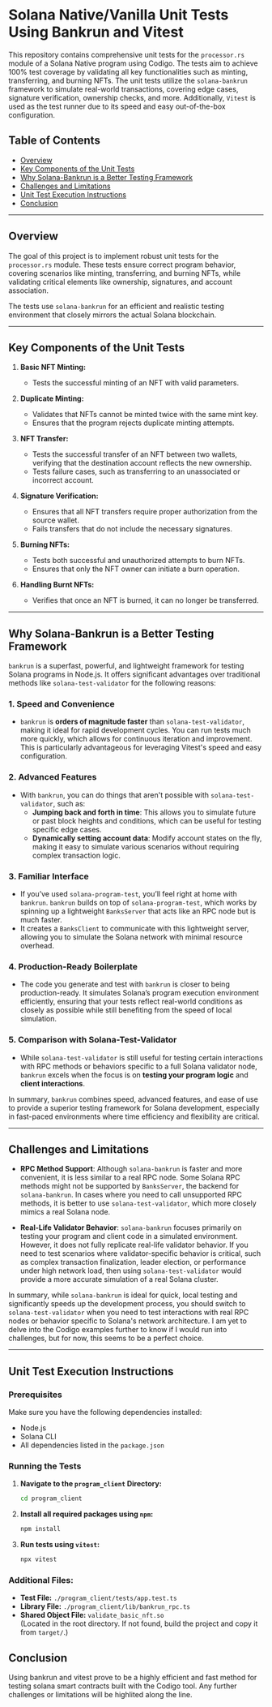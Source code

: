 # **Solana Native/Vanilla Unit Tests Using Bankrun and Vitest**

This repository contains comprehensive unit tests for the `processor.rs` module of a Solana Native program using Codigo. The tests aim to achieve 100% test coverage by validating all key functionalities such as minting, transferring, and burning NFTs. The unit tests utilize the `solana-bankrun` framework to simulate real-world transactions, covering edge cases, signature verification, ownership checks, and more. Additionally, `Vitest` is used as the test runner due to its speed and easy out-of-the-box configuration.

## **Table of Contents**
- [Overview](#overview)
- [Key Components of the Unit Tests](#key-components-of-the-unit-tests)
- [Why Solana-Bankrun is a Better Testing Framework](#why-solana-bankrun-is-a-better-testing-framework)
- [Challenges and Limitations](#challenges-and-limitations)
- [Unit Test Execution Instructions](#unit-test-execution-instructions)
- [Conclusion](#conclusion)

---

## **Overview**

The goal of this project is to implement robust unit tests for the `processor.rs` module. These tests ensure correct program behavior, covering scenarios like minting, transferring, and burning NFTs, while validating critical elements like ownership, signatures, and account association.

The tests use `solana-bankrun` for an efficient and realistic testing environment that closely mirrors the actual Solana blockchain. 

---

## **Key Components of the Unit Tests**

1. **Basic NFT Minting:**
   - Tests the successful minting of an NFT with valid parameters.
   
2. **Duplicate Minting:**
   - Validates that NFTs cannot be minted twice with the same mint key.
   - Ensures that the program rejects duplicate minting attempts.

3. **NFT Transfer:**
   - Tests the successful transfer of an NFT between two wallets, verifying that the destination account reflects the new ownership.
   - Tests failure cases, such as transferring to an unassociated or incorrect account.

4. **Signature Verification:**
   - Ensures that all NFT transfers require proper authorization from the source wallet.
   - Fails transfers that do not include the necessary signatures.

5. **Burning NFTs:**
   - Tests both successful and unauthorized attempts to burn NFTs.
   - Ensures that only the NFT owner can initiate a burn operation.

6. **Handling Burnt NFTs:**
   - Verifies that once an NFT is burned, it can no longer be transferred.

---

## **Why Solana-Bankrun is a Better Testing Framework**

`bankrun` is a superfast, powerful, and lightweight framework for testing Solana programs in Node.js. It offers significant advantages over traditional methods like `solana-test-validator` for the following reasons:

### 1. **Speed and Convenience**
   - `bankrun` is **orders of magnitude faster** than `solana-test-validator`, making it ideal for rapid development cycles. You can run tests much more quickly, which allows for continuous iteration and improvement. This is particularly advantageous for leveraging Vitest's speed and easy configuration.

### 2. **Advanced Features**
   - With `bankrun`, you can do things that aren't possible with `solana-test-validator`, such as:
     - **Jumping back and forth in time**: This allows you to simulate future or past block heights and conditions, which can be useful for testing specific edge cases.
     - **Dynamically setting account data**: Modify account states on the fly, making it easy to simulate various scenarios without requiring complex transaction logic.

### 3. **Familiar Interface**
   - If you’ve used `solana-program-test`, you’ll feel right at home with `bankrun`. `bankrun` builds on top of `solana-program-test`, which works by spinning up a lightweight `BanksServer` that acts like an RPC node but is much faster.
   - It creates a `BanksClient` to communicate with this lightweight server, allowing you to simulate the Solana network with minimal resource overhead.

### 4. **Production-Ready Boilerplate**
   - The code you generate and test with `bankrun` is closer to being production-ready. It simulates Solana’s program execution environment efficiently, ensuring that your tests reflect real-world conditions as closely as possible while still benefiting from the speed of local simulation.

### 5. **Comparison with Solana-Test-Validator**
   - While `solana-test-validator` is still useful for testing certain interactions with RPC methods or behaviors specific to a full Solana validator node, `bankrun` excels when the focus is on **testing your program logic** and **client interactions**.

In summary, `bankrun` combines speed, advanced features, and ease of use to provide a superior testing framework for Solana development, especially in fast-paced environments where time efficiency and flexibility are critical.

---

## **Challenges and Limitations**

- **RPC Method Support**: Although `solana-bankrun` is faster and more convenient, it is less similar to a real RPC node. Some Solana RPC methods might not be supported by `BanksServer`, the backend for `solana-bankrun`. In cases where you need to call unsupported RPC methods, it is better to use `solana-test-validator`, which more closely mimics a real Solana node.

- **Real-Life Validator Behavior**: `solana-bankrun` focuses primarily on testing your program and client code in a simulated environment. However, it does not fully replicate real-life validator behavior. If you need to test scenarios where validator-specific behavior is critical, such as complex transaction finalization, leader election, or performance under high network load, then using `solana-test-validator` would provide a more accurate simulation of a real Solana cluster.

In summary, while `solana-bankrun` is ideal for quick, local testing and significantly speeds up the development process, you should switch to `solana-test-validator` when you need to test interactions with real RPC nodes or behavior specific to Solana's network architecture. I am yet to delve into the Codigo examples further to know if I would run into challenges, but for now, this seems to be a perfect choice.

---

## **Unit Test Execution Instructions**

### **Prerequisites**

Make sure you have the following dependencies installed:
- Node.js
- Solana CLI
- All dependencies listed in the `package.json`

### **Running the Tests**

1. **Navigate to the `program_client` Directory:**
   ```bash
   cd program_client
   ```

2. **Install all required packages using `npm`:**
   ```bash
   npm install
   ```
2. **Run tests using `vitest`:**
   ```bash
   npx vitest
   ```

### Additional Files:

- **Test File:** `./program_client/tests/app.test.ts`
- **Library File:** `./program_client/lib/bankrun_rpc.ts`
- **Shared Object File:** `validate_basic_nft.so`  
  (Located in the root directory. If not found, build the project and copy it from `target/`.)


## **Conclusion**
Using bankrun and vitest prove to be a highly efficient and fast method for testing solana smart contracts built with the Codigo tool.
Any further challenges or limitations will be highlited along the line.
